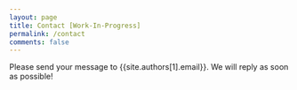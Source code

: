 ```yaml
---
layout: page
title: Contact [Work-In-Progress]
permalink: /contact
comments: false
---
```


<p class="mb-4">Please send your message to {{site.authors[1].email}}. We will reply as soon as possible!</p>

<!-- <form action="https://formspree.io/{{site.email}}" method="POST">     -->
<!-- <p class="mb-4">Please send your message to {{site.name}}. We will reply as soon as possible!</p> -->
<!-- <div class="form-group row">
<div class="col-md-6">
<input class="form-control" type="text" name="name" placeholder="Name*" required>
</div>
<div class="col-md-6">
<input class="form-control" type="email" name="_replyto" placeholder="E-mail Address*" required>
</div>
</div>
<textarea rows="8" class="form-control mb-3" name="message" placeholder="Message*" required></textarea>    
<input class="btn btn-dark" type="submit" value="Send">
</form> -->